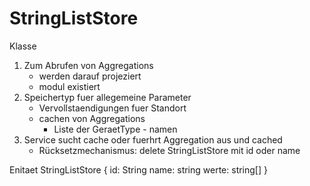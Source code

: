StringListStore
===============

Klasse
1. Zum Abrufen von Aggregations
	- werden darauf projeziert
	- modul existiert
2. Speichertyp fuer allegemeine Parameter
	- Vervollstaendigungen fuer Standort
	- cachen von Aggregations
		- Liste der GeraetType - namen
3. Service sucht cache oder fuerhrt Aggregation aus und cached
	- Rücksetzmechanismus: delete StringListStore mit id oder name	

Enitaet StringListStore {
id: String
name: string
werte: string[]
}